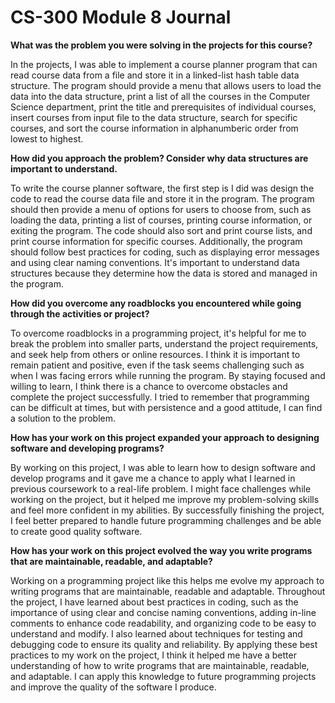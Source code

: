 # CS-300 Module 8 Journal

**What was the problem you were solving in the projects for this course?**

In the projects, I was able to implement a course planner program that can read course data from a file and store it in a linked-list hash table data structure. The program should provide a menu that allows users to load the data into the data structure, print a list of all the courses in the Computer Science department, print the title and prerequisites of individual courses, insert courses from input file to the data structure, search for specific courses, and sort the course information in alphanumberic order from lowest to highest.

**How did you approach the problem? Consider why data structures are important to understand.**

To write the course planner software, the first step is I did was design the code to read the course data file and store it in the program. The program should then provide a menu of options for users to choose from, such as loading the data, printing a list of courses, printing course information, or exiting the program. The code should also sort and print course lists, and print course information for specific courses. Additionally, the program should follow best practices for coding, such as displaying error messages and using clear naming conventions. It's important to understand data structures because they determine how the data is stored and managed in the program.

**How did you overcome any roadblocks you encountered while going through the activities or project?**

To overcome roadblocks in a programming project, it's helpful for me to break the problem into smaller parts, understand the project requirements, and seek help from others or online resources. I think it is important to remain patient and positive, even if the task seems challenging such as when I was facing errors while running the program. By staying focused and willing to learn, I think there is a chance to overcome obstacles and complete the project successfully. I tried to remember that programming can be difficult at times, but with persistence and a good attitude, I can find a solution to the problem.

**How has your work on this project expanded your approach to designing software and developing programs?**

By working on this project, I was able to learn how to design software and develop programs and it gave me a chance to apply what I learned in previous coursework to a real-life problem. I might face challenges while working on the project, but it helped me improve my problem-solving skills and feel more confident in my abilities. By successfully finishing the project, I feel better prepared to handle future programming challenges and be able to create good quality software.

**How has your work on this project evolved the way you write programs that are maintainable, readable, and adaptable?**

Working on a programming project like this helps me evolve my approach to writing programs that are maintainable, readable and adaptable. Throughout the project, I have learned about best practices in coding, such as the importance of using clear and concise naming conventions, adding in-line comments to enhance code readability, and organizing code to be easy to understand and modify. I also learned about techniques for testing and debugging code to ensure its quality and reliability. By applying these best practices to my work on the project, I think it helped me have a better understanding of how to write programs that are maintainable, readable, and adaptable. I can apply this knowledge to future programming projects and improve the quality of the software I produce.





